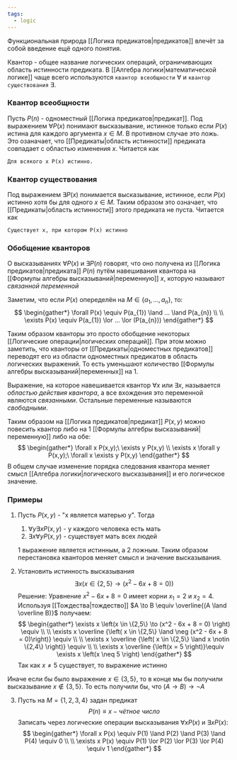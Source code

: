```yaml
---
tags:
  - logic
---
```

Функциональная природа [[Логика предикатов|предикатов]] влечёт за собой введение ещё одного понятия.

Квантор - общее название логических операций, ограничивающих область истинности предиката. В [[Алгебра логики|математической логике]] чаще всего используются `квантор всеобщности` $\forall$ и `квантор существования` $\exists$.

### Квантор всеобщности
Пусть $P(n)$ - одноместный [[Логика предикатов|предикат]]. Под выражением $\forall P(x)$ понимают высказывание, истинное только если $P(x)$ истина для каждого аргумента $x \in M$. В противном случае это ложь. Это озаначает, что [[Предикаты|область истинности]] предиката совпадает с областью изменения $x$. Читается как 
```
Для всякого x P(x) истинно.
```

### Квантор существования
Под выражением $\exists P(x)$ понимается высказывание, истинное, если $P(x)$ истинно хотя бы для одного $x \in M$. Таким образом это означает, что [[Предикаты|область истинности]] этого предиката не пуста. Читается как
```
Существует x, при котором P(x) истинно
```

### Обобщение кванторов

О высказываниях $\forall P(x)$ и $\exists P(n)$ говорят, что оно получена из [[Логика предикатов|предиката]] $P(n)$ путём навешивания квантора на [[Формулы алгебры высказываний|переменную]] $x$, которую называют _связанной переменной_

Заметим, что если $P(x)$ опеределён на $M \in \{a_{1},...,a_{n}\}$, то:
$$
\begin{gather*}
\forall P(x) \equiv P(a_{1}) \land ... \land P(a_{n}) \\
\\
\exists P(x) \equiv P(a_{1}) \lor ... \lor (P(a_{n}))
\end{gather*}
$$

Таким образом кванторы это просто обобщение некоторых [[Логические операции|логических операций]]. При этом можно заметить, что кванторы от [[Предикаты|одноместных предикатов]] переводят его из области одноместных предикатов в область логических выражений. То есть уменьшают количество [[Формулы алгебры высказываний|переменных]] на 1.

Выражение, на которое навешивается квантор $\forall x$ или $\exists x$, называется _областью действия квантора_, а все вхождения это переменной являются _связанными_. Остальные переменные называются _свободными_.

Таким образом на [[Логика предикатов|предикат]] $P(x,y)$ можно повесить квантор либо на 1 [[Формулы алгебры высказываний|переменную]] либо на обе:
$$
\begin{gather*}
\forall x P(x,y);\ \exists y P(x,y) \\
\exists x \forall y P(x,y);\ \forall x \exists y P(x,y)
\end{gather*}
$$
В общем случае изменение порядка следования квантора меняет смысл [[Алгебра логики|логического высказывания]] и его логическое значение.

### Примеры

1. Пусть $P(x,y)$ - "x является матерью y". Тогда
    1. $\forall y \exists x P(x,y)$ - у каждого человека есть мать
    2. $\exists x \forall y P(x,y)$ - существует мать всех людей
    
    1 выражение является истинным, а 2 ложным. Таким образом перестановка кванторов меняет смысл и значение высказывания.

1. Установить истинность высказывания
$$
\exists x \left(x \in \{2,5\} \to (x^2 - 6x + 8 = 0) \right)
$$
Решение: Уравнение $x^2 -6x +8 = 0$ имеет корни $x_{1} = 2$ и $x_{2} = 4$. Используя [[Тождества|тождество]] $A \to B \equiv \overline{(A \land \overline B)}$ получаем:
$$
\begin{gather*}
\exists x \left(x \in \{2,5\} \to (x^2 - 6x + 8 = 0) \right) \equiv \\
\\
\exists x \overline {\left( x \in \{2,5\} \land \neg (x^2 - 6x + 8 = 0)\right)} \equiv \\
\\
\exists x \overline {\left( x \in \{2,5\} \land x \notin \{2,4\} \right)} \equiv \\
\\
\exists x \overline {\left(x = 5 \right)}\equiv \exists x \left(x \neq 5 \right)
\end{gather*}
$$
Так как $x \neq 5$ существует, то выражение истинно

Иначе если бы было выражение $x \in \{3,5\}$, то в конце мы бы получили высказывание $x \notin \{3,5\}$. То есть получили бы, что $(A \to B) \to \neg A$

3. Пусть на $M = \{1,2,3,4\}$ задан предикат
$$
P(n) \equiv x - чётное\ число
$$
Записать через логические операции высказывания $\forall x P(x)$ и $\exists x P(x)$:
$$
\begin{gather*}
\forall x P(x) \equiv P(1) \land P(2) \land P(3) \land P(4) \equiv 0 \\
\\
\exists x P(x) \equiv P(1) \lor P(2) \lor P(3) \lor P(4) \equiv 1
\end{gather*}
$$